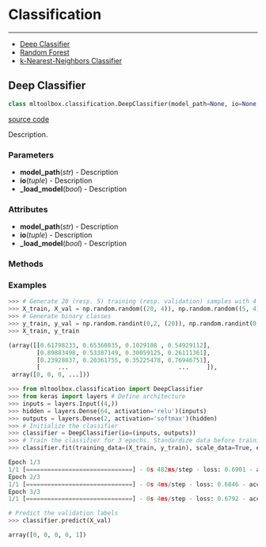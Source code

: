 # Classification
___

- [Deep Classifier](#deep-classifier)
- [Random Forest](#random-forest)
- [k-Nearest-Neighbors Classifier](#k-nearest-neighbors-classifier)

## Deep Classifier

```python
class mltoolbox.classification.DeepClassifier(model_path=None, io=None, _load_model=False)

```
[source code](./../mltoolbox/classification/deep_classifier.py)

Description.

 ### **Parameters** 
   - **model_path**(_str_) - Description
   - **io**(_tuple_) - Description
   - **_load_model**(_bool_) - Description


 ###  **Attributes** 
   - **model_path**(_str_) - Description
   - **io**(_tuple_) - Description
   - **_load_model**(_bool_) - Description

 ### **Methods** 
  
  
 ### **Examples** 

```python
>>> # Generate 20 (resp. 5) training (resp. validation) samples with 4 features 
>>> X_train, X_val = np.random.random((20, 4)), np.random.random((5, 4))
>>> # Generate binary classes
>>> y_train, y_val = np.random.randint(0,2, (20)), np.random.randint(0,2, (5))
>>> X_train, y_train

(array([[0.61798233, 0.65360835, 0.1029108 , 0.54929112],
        [0.89883498, 0.53387149, 0.30059125, 0.26111361],
        [0.23928837, 0.20361755, 0.35225478, 0.76946751], 
        [     ...                               ...     ]),
 array([0, 0, 0, ...]))

>>> from mltoolbox.classification import DeepClassifier
>>> from keras import layers # Define architecture
>>> inputs = layers.Input((4,))
>>> hidden = layers.Dense(64, activation='relu')(inputs)
>>> outputs = layers.Dense(2, activation='softmax')(hidden)
>>> # Initialize the classifier
>>> classifier = DeepClassifier(io=(inputs, outputs))
>>> # Train the classifier for 3 epochs. Standardize data before training
>>> classifier.fit(training_data=(X_train, y_train), scale_data=True, epochs=3)

Epoch 1/3
1/1 [==============================] - 0s 482ms/step - loss: 0.6901 - accuracy: 0.7000
Epoch 2/3
1/1 [==============================] - 0s 4ms/step - loss: 0.6846 - accuracy: 0.7000
Epoch 3/3
1/1 [==============================] - 0s 4ms/step - loss: 0.6792 - accuracy: 0.7500

# Predict the validation labels
>>> classifier.predict(X_val)

array([0, 0, 0, 0, 1])
```
